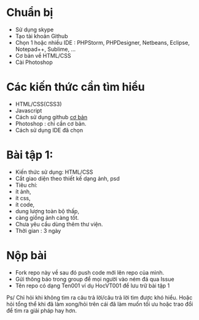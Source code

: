 # Chuẩn bị

+ Sử dụng skype
+ Tạo tài khoản Github
+ Chọn 1 hoặc nhiều IDE : PHPStorm, PHPDesigner, Netbeans, Eclipse, Notepad++, Sublime, ...
+ Cơ bản về HTML/CSS
+ Cài Photoshop

# Các kiến thức cần tìm hiểu

+ HTML/CSS(CSS3)
+ Javascript
+ Cách sử dụng github [cơ bản](https://git-scm.com/book/vi/v1/Bắt-Đầu-Cơ-Bản-về-Git)
+ Photoshop : chỉ cần cơ bản.
+ Cách sử dụng IDE đã chọn

# Bài tập 1:

+ Kiến thức sử dụng: HTML/CSS
+ Cắt giao diện theo thiết kế dạng ảnh, psd
+ Tiêu chí: 
 + ít ảnh, 
 + ít css, 
 + ít code, 
 + dung lượng toàn bộ thấp, 
 + càng giống ảnh càng tốt.
 + Chưa yêu cầu dùng thêm thư viện.
+ Thời gian : 3 ngày
 
# Nộp bài

+ Fork repo này về sau đó push code mới lên repo của mình.
+ Gửi thông báo trong group để mọi người vào ném đá qua Issue
+ Tên repo có dạng Ten001 ví dụ HocVT001 để lưu trữ bài tập 1

Ps/ Chỉ hỏi khi không tìm ra câu trả lời/câu trả lời tìm được khó hiểu. Hoặc hỏi tổng thể khi đã làm xong/hỏi trên cái đã làm muốn tối ưu hoặc trao đổi để tìm ra giải pháp hay hơn.
